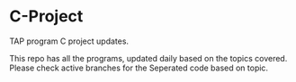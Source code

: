 # C-Project
TAP program C project updates.

This repo has all the programs,
updated daily based on the topics covered.
Please check active branches for the Seperated code based on topic.

